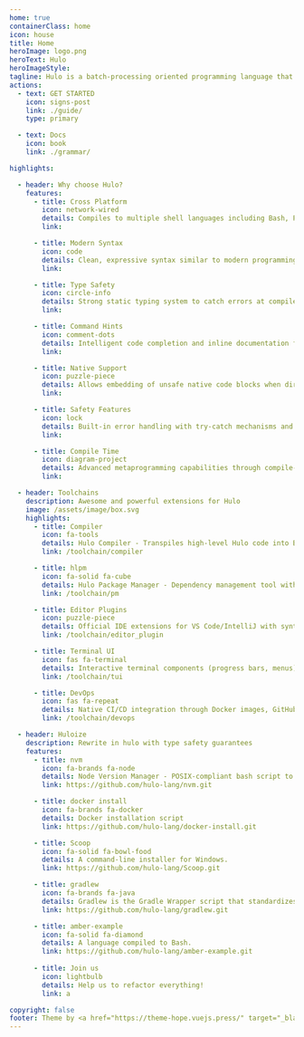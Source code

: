 ```yaml
---
home: true
containerClass: home
icon: house
title: Home
heroImage: logo.png
heroText: Hulo
heroImageStyle:
tagline: Hulo is a batch-processing oriented programming language that compiles to native system-level scripts like Bash, PowerShell, and VBS.
actions:
  - text: GET STARTED
    icon: signs-post
    link: ./guide/
    type: primary

  - text: Docs
    icon: book
    link: ./grammar/

highlights:

  - header: Why choose Hulo?
    features:
      - title: Cross Platform
        icon: network-wired
        details: Compiles to multiple shell languages including Bash, PowerShell, and VBS ...
        link: 

      - title: Modern Syntax
        icon: code
        details: Clean, expressive syntax similar to modern programming languages, eliminating traditional shell scripting quirks
        link: 

      - title: Type Safety
        icon: circle-info
        details: Strong static typing system to catch errors at compile time rather than runtime
        link: 

      - title: Command Hints
        icon: comment-dots
        details: Intelligent code completion and inline documentation for all commands and APIs
        link: 

      - title: Native Support
        icon: puzzle-piece
        details: Allows embedding of unsafe native code blocks when direct system access is required
        link: 

      - title: Safety Features
        icon: lock
        details: Built-in error handling with try-catch mechanisms and automatic resource cleanup
        link: 

      - title: Compile Time
        icon: diagram-project
        details: Advanced metaprogramming capabilities through compile-time code generation and analysis
        link: 

  - header: Toolchains
    description: Awesome and powerful extensions for Hulo
    image: /assets/image/box.svg
    highlights:
      - title: Compiler
        icon: fa-tools
        details: Hulo Compiler - Transpiles high-level Hulo code into Bash, PowerShell, VBScript, and Batch for seamless cross-platform automation scripting
        link: /toolchain/compiler

      - title: hlpm
        icon: fa-solid fa-cube
        details: Hulo Package Manager - Dependency management tool with version resolution and private registry support
        link: /toolchain/pm

      - title: Editor Plugins
        icon: puzzle-piece
        details: Official IDE extensions for VS Code/IntelliJ with syntax highlighting, debugger integration and LSP support
        link: /toolchain/editor_plugin

      - title: Terminal UI
        icon: fas fa-terminal
        details: Interactive terminal components (progress bars, menus) with cross-shell rendering compatibility
        link: /toolchain/tui

      - title: DevOps
        icon: fas fa-repeat
        details: Native CI/CD integration through Docker images, GitHub Actions templates and pipeline utilities
        link: /toolchain/devops

  - header: Huloize
    description: Rewrite in hulo with type safety guarantees
    features:
      - title: nvm
        icon: fa-brands fa-node
        details: Node Version Manager - POSIX-compliant bash script to manage multiple active node.js versions
        link: https://github.com/hulo-lang/nvm.git

      - title: docker install
        icon: fa-brands fa-docker
        details: Docker installation script
        link: https://github.com/hulo-lang/docker-install.git

      - title: Scoop
        icon: fa-solid fa-bowl-food
        details: A command-line installer for Windows.
        link: https://github.com/hulo-lang/Scoop.git

      - title: gradlew
        icon: fa-brands fa-java
        details: Gradlew is the Gradle Wrapper script that standardizes builds by managing the correct Gradle version.
        link: https://github.com/hulo-lang/gradlew.git

      - title: amber-example
        icon: fa-solid fa-diamond
        details: A language compiled to Bash.
        link: https://github.com/hulo-lang/amber-example.git
      
      - title: Join us
        icon: lightbulb
        details: Help us to refactor everything!
        link: a

copyright: false
footer: Theme by <a href="https://theme-hope.vuejs.press/" target="_blank">VuePress Theme Hope</a> | MIT Licensed, Copyright © 2025-present Hulo
---
```

